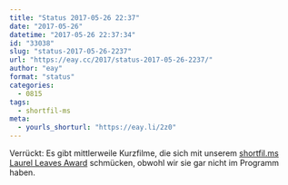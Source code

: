 ```yaml
---
title: "Status 2017-05-26 22:37"
date: "2017-05-26"
datetime: "2017-05-26 22:37:34"
id: "33038"
slug: "status-2017-05-26-2237"
url: "https://eay.cc/2017/status-2017-05-26-2237/"
author: "eay"
format: "status"
categories:
  - 0815
tags:
  - shortfil-ms
meta:
  - yourls_shorturl: "https://eay.li/2z0"
---
```


Verrückt: Es gibt mittlerweile Kurzfilme, die sich mit unserem [shortfil.ms Laurel Leaves Award](http://shortfil.ms/blog/laurel-leaves-award) schmücken, obwohl wir sie gar nicht im Programm haben.
